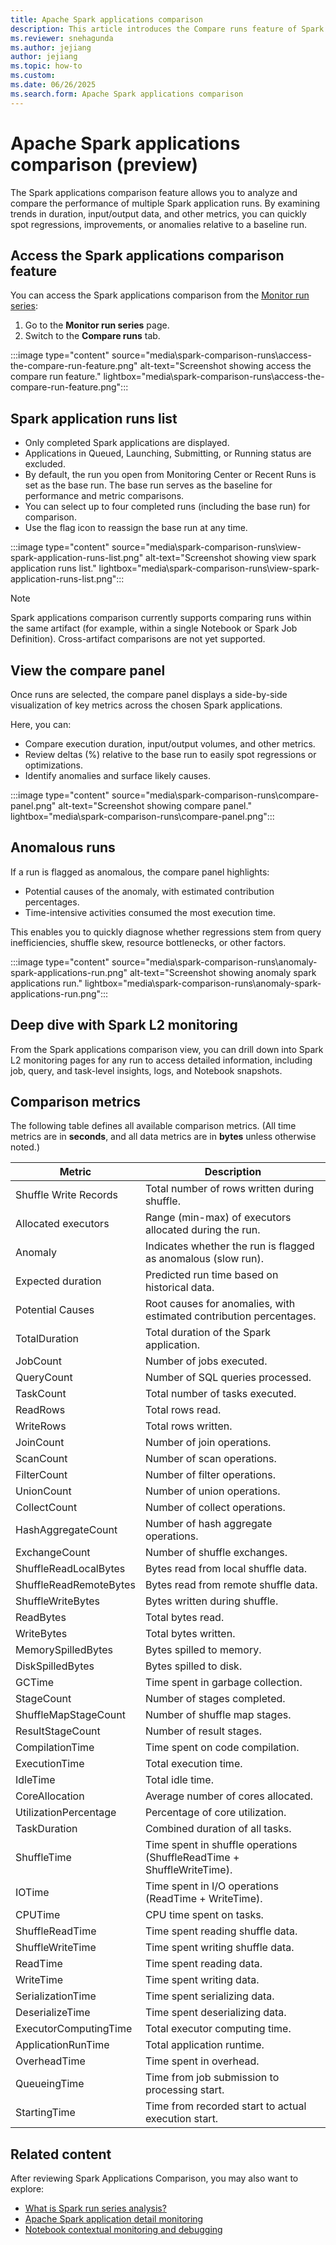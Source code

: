 ```yaml
---
title: Apache Spark applications comparison
description: This article introduces the Compare runs feature of Spark applications.
ms.reviewer: snehagunda
ms.author: jejiang
author: jejiang
ms.topic: how-to
ms.custom:
ms.date: 06/26/2025
ms.search.form: Apache Spark applications comparison
---
```


# Apache Spark applications comparison (preview)

The Spark applications comparison feature allows you to analyze and compare the performance of multiple Spark application runs. By examining trends in duration, input/output data, and other metrics, you can quickly spot regressions, improvements, or anomalies relative to a baseline run.

## Access the Spark applications comparison feature 

You can access the Spark applications comparison from the [Monitor run series](apache-spark-monitor-run-series.md#access-the-monitor-run-series-feature):

1. Go to the **Monitor run series** page.
2. Switch to the **Compare runs** tab.

:::image type="content" source="media\spark-comparison-runs\access-the-compare-run-feature.png" alt-text="Screenshot showing access the compare run feature." lightbox="media\spark-comparison-runs\access-the-compare-run-feature.png":::

## Spark application runs list

- Only completed Spark applications are displayed. 
- Applications in Queued, Launching, Submitting, or Running status are excluded. 
- By default, the run you open from Monitoring Center or Recent Runs is set as the base run. The base run serves as the baseline for performance and metric comparisons. 
- You can select up to four completed runs (including the base run) for comparison. 
- Use the flag icon to reassign the base run at any time. 

:::image type="content" source="media\spark-comparison-runs\view-spark-application-runs-list.png" alt-text="Screenshot showing view spark application runs list." lightbox="media\spark-comparison-runs\view-spark-application-runs-list.png":::

> [!NOTE]
> Spark applications comparison currently supports comparing runs within the same artifact (for example, within a single Notebook or Spark Job Definition). Cross-artifact comparisons are not yet supported.

## View the compare panel

Once runs are selected, the compare panel displays a side-by-side visualization of key metrics across the chosen Spark applications. 

Here, you can:

- Compare execution duration, input/output volumes, and other metrics. 
- Review deltas (%) relative to the base run to easily spot regressions or optimizations. 
- Identify anomalies and surface likely causes. 

:::image type="content" source="media\spark-comparison-runs\compare-panel.png" alt-text="Screenshot showing compare panel." lightbox="media\spark-comparison-runs\compare-panel.png":::

## Anomalous runs

If a run is flagged as anomalous, the compare panel highlights: 

- Potential causes of the anomaly, with estimated contribution percentages. 
- Time-intensive activities consumed the most execution time. 

This enables you to quickly diagnose whether regressions stem from query inefficiencies, shuffle skew, resource bottlenecks, or other factors. 

:::image type="content" source="media\spark-comparison-runs\anomaly-spark-applications-run.png" alt-text="Screenshot showing anomaly spark applications run." lightbox="media\spark-comparison-runs\anomaly-spark-applications-run.png":::

## Deep dive with Spark L2 monitoring

From the Spark applications comparison view, you can drill down into Spark L2 monitoring pages for any run to access detailed information, including job, query, and task-level insights, logs, and Notebook snapshots.

## Comparison metrics

The following table defines all available comparison metrics. 
(All time metrics are in **seconds**, and all data metrics are in **bytes** unless otherwise noted.) 

| **Metric** | **Description** |
| --- | --- |
| Shuffle Write Records| Total number of rows written during shuffle. |
| Allocated executors | Range (min-max) of executors allocated during the run.  |
| Anomaly | Indicates whether the run is flagged as anomalous (slow run). |
| Expected duration | Predicted run time based on historical data. |
| Potential Causes | Root causes for anomalies, with estimated contribution percentages. |
| TotalDuration | Total duration of the Spark application. |
| JobCount | Number of jobs executed. |
| QueryCount | Number of SQL queries processed. |
| TaskCount | Total number of tasks executed. |
| ReadRows | Total rows read. |
| WriteRows | Total rows written. |
| JoinCount | Number of join operations. |
| ScanCount | Number of scan operations. |
| FilterCount | Number of filter operations. |
| UnionCount | Number of union operations. |
| CollectCount | Number of collect operations. |
| HashAggregateCount | Number of hash aggregate operations. |
| ExchangeCount | Number of shuffle exchanges.|
| ShuffleReadLocalBytes | Bytes read from local shuffle data. |
| ShuffleReadRemoteBytes | Bytes read from remote shuffle data.|
| ShuffleWriteBytes | Bytes written during shuffle. |
| ReadBytes | Total bytes read.|
| WriteBytes | Total bytes written. |
| MemorySpilledBytes | Bytes spilled to memory. |
| DiskSpilledBytes | Bytes spilled to disk. |
| GCTime | Time spent in garbage collection. |
| StageCount | Number of stages completed. |
| ShuffleMapStageCount | Number of shuffle map stages. |
| ResultStageCount | Number of result stages. |
| CompilationTime | Time spent on code compilation. |
| ExecutionTime | Total execution time. |
| IdleTime | Total idle time. |
| CoreAllocation | Average number of cores allocated.|
| UtilizationPercentage | Percentage of core utilization. |
| TaskDuration | Combined duration of all tasks. |
| ShuffleTime | Time spent in shuffle operations (ShuffleReadTime + ShuffleWriteTime). |
| IOTime | Time spent in I/O operations (ReadTime + WriteTime). |
| CPUTime | CPU time spent on tasks. |
| ShuffleReadTime | Time spent reading shuffle data. |
| ShuffleWriteTime | Time spent writing shuffle data. |
| ReadTime | Time spent reading data. |
| WriteTime | Time spent writing data. |
| SerializationTime | Time spent serializing data. |
| DeserializeTime | Time spent deserializing data. |
| ExecutorComputingTime | Total executor computing time. |
| ApplicationRunTime | Total application runtime. |
| OverheadTime | Time spent in overhead. |
| QueueingTime | Time from job submission to processing start. |
| StartingTime | Time from recorded start to actual execution start. |

## Related content

After reviewing Spark Applications Comparison, you may also want to explore:

- [What is Spark run series analysis?](run-series-analyisis-overview.md)
- [Apache Spark application detail monitoring](spark-detail-monitoring.md)
- [Notebook contextual monitoring and debugging](spark-monitor-debug.md)


